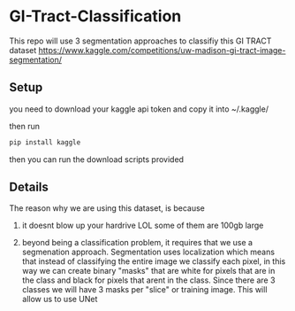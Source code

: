 # GI-Tract-Classification

This repo will use 3 segmentation approaches to classifiy this GI TRACT dataset
https://www.kaggle.com/competitions/uw-madison-gi-tract-image-segmentation/

## Setup

you need to download your kaggle api token and copy it into ~/.kaggle/

then run 

```py
pip install kaggle
```

then you can run the download scripts provided

## Details

The reason why we are using this dataset, is because 

1. it doesnt blow up your hardrive LOL some of them are 100gb large
 
2. beyond being a classification problem, it requires that we use a segmenation approach. Segmentation uses localization which means that instead of classifying the entire image we classify each pixel, in this way we can create binary "masks" that are white for pixels that are in the class and black for pixels that arent in the class. Since there are 3 classes we will have 3 masks per "slice" or training image. This will allow us to use UNet